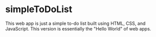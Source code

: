 # simpleToDoList
This web app is just a simple to-do list built using HTML, CSS, and JavaScript. This version is essentially the "Hello World" of web apps.
